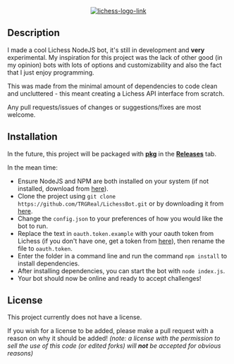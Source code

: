 <div align="center">

[![lichess-logo-link]][lichess-link]

</div>

## Description

I made a cool Lichess NodeJS bot, it's still in development and **very** experimental. My inspiration for this project was the lack of other good (in my opinion) bots with lots of options and customizability and also the fact that I just enjoy programming.

This was made from the minimal amount of dependencies to code clean and uncluttered - this meant creating a Lichess API interface from scratch.

Any pull requests/issues of changes or suggestions/fixes are most welcome.

## Installation

In the future, this project will be packaged with [**pkg**][pkg-link] in the [**Releases**][release-link] tab.

In the mean time:
 - Ensure NodeJS and NPM are both installed on your system (if not installed, download from [here][nodejs-link]).
 - Clone the project using `git clone https://github.com/TRGReal/LichessBot.git` or by downloading it from [here][code-download-link].
 - Change the `config.json` to your preferences of how you would like the bot to run.
 - Replace the text in `oauth.token.example` with your oauth token from Lichess (if you don't have one, get a token from [here][lichess-oauth-link]), then rename the file to `oauth.token`.
 - Enter the folder in a command line and run the command `npm install` to install dependencies.
 - After installing dependencies, you can start the bot with `node index.js`.
 - Your bot should now be online and ready to accept challenges!

## License

This project currently does not have a license.

If you wish for a license to be added, please make a pull request with a reason on why it should be added! *(note: a license with the permission to sell the use of this code (or edited forks) will **not** be accepted for obvious reasons)*

[pkg-link]: https://github.com/vercel/pkg
[release-link]: https://github.com/TRGReal/LichessBot/releases
[code-download-link]: https://github.com/TRGReal/LichessBot/archive/refs/heads/main.zip
[nodejs-link]: https://nodejs.org/
[lichess-oauth-link]: https://lichess.org/account/oauth/token
[lichess-logo-link]: https://upload.wikimedia.org/wikipedia/commons/a/af/Landscape-Lichess-logo.jpg
[lichess-link]: https://lichess.org/